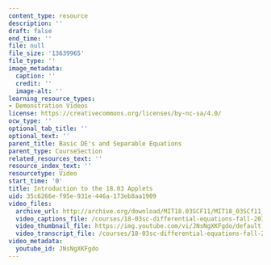 ```yaml
---
content_type: resource
description: ''
draft: false
end_time: ''
file: null
file_size: '13639965'
file_type: ''
image_metadata:
  caption: ''
  credit: ''
  image-alt: ''
learning_resource_types:
- Demonstration Videos
license: https://creativecommons.org/licenses/by-nc-sa/4.0/
ocw_type: ''
optional_tab_title: ''
optional_text: ''
parent_title: Basic DE's and Separable Equations
parent_type: CourseSection
related_resources_text: ''
resource_index_text: ''
resourcetype: Video
start_time: '0'
title: Introduction to the 18.03 Applets
uid: 35c6266e-f95e-931e-446a-173eb8aa1909
video_files:
  archive_url: http://archive.org/download/MIT18.03SCF11/MIT18_03SCf11_app1.mp4
  video_captions_file: /courses/18-03sc-differential-equations-fall-2011/59fca89ae57c5191a7818cbe7365512e_JNsNgXKFgdo.vtt
  video_thumbnail_file: https://img.youtube.com/vi/JNsNgXKFgdo/default.jpg
  video_transcript_file: /courses/18-03sc-differential-equations-fall-2011/f6fdd56ca0b5f6e922330fa4d223b591_JNsNgXKFgdo.pdf
video_metadata:
  youtube_id: JNsNgXKFgdo
---
```

